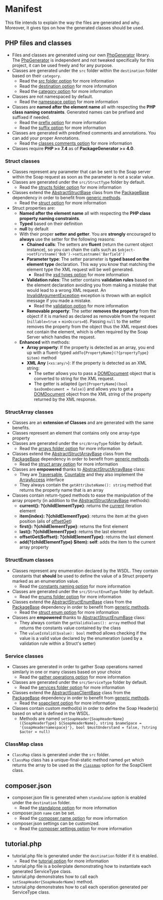 # Manifest

This file intends to explain the way the files are generated and why. Moreover, it gives tips on how the generated classes should be used. 

## PHP files and classes
- Files and classes are generated using our own [PhpGenerator](https://github.com/WsdlToPhp/PhpGenerator) library. The [PhpGenerator](https://github.com/WsdlToPhp/PhpGenerator) is independent and not tweaked specifically for this project, it can be used freely and for any purpose.
- Classes are generated under the `src` folder within the `destination` folder based on their `category`.
  - Read the [src folder option](https://github.com/WsdlToPhp/PackageGenerator/wiki/Options#src-dirname) for more information
  - Read the [destination option](https://github.com/WsdlToPhp/PackageGenerator/wiki/Options#destination) for more information
  - Read the [category option](https://github.com/WsdlToPhp/PackageGenerator/wiki/Options#category) for more information
- Classes are not namespaced by default.
  - Read the [namespace option](https://github.com/WsdlToPhp/PackageGenerator/wiki/Options#namespace) for more information
- Classes are **named after the element name** all with respecting the **PHP class naming constraints**. Generated names can be prefixed and suffixed if needed.
  - Read the [prefix option](https://github.com/WsdlToPhp/PackageGenerator/wiki/Options#prefix) for more information
  - Read the [suffix option](https://github.com/WsdlToPhp/PackageGenerator/wiki/Options#suffix) for more information
- Classes are generated with predefined comments and annotations. You can add your proper Annotations.
  - Read the [classes comments option](https://github.com/WsdlToPhp/PackageGenerator/wiki/Options#classes-comments) for more information
- Classes require **PHP >= 7.4** as of **PackageGenerator >= 4.0**.

### Struct classes
- Classes represent any parameter that can be sent to the Soap server within the Soap request as soon as the parameter is not a scalar value.
- Classes are generated under the `src/StructType` folder by default.
  - Read the [structs folder option](https://github.com/WsdlToPhp/PackageGenerator/wiki/Options#structs-folder) for more information
- Classes extend the [AbstractStructBase](https://github.com/WsdlToPhp/PackageBase#abstractstructbase) class from the [PackageBase](https://github.com/WsdlToPhp/PackageBase) dependency in order to benefit from [generic methods](https://github.com/WsdlToPhp/PackageBase#abstractstructbase).
  - Read the [struct option](https://github.com/WsdlToPhp/PackageGenerator/wiki/Options#struct) for more information
- Struct properties are:
  - **Named after the element name** all with respecting the **PHP class property naming constraints**.
  - **Typed** based on their definition
  - **null** by default
  - With their proper **setter and getter**. You are **strongly** encouraged to **always** use the setter for the following reasons:
    - **Chained calls**: The setters are **fluent** (return the current object instance), so you can chain the calls such as `$object->setFirstname('Bob')->setLastname('Barfield')`
    - **Parameter type**: The setter parameter is **typed based on the element type** declaration. This way you know that matching the element type the XML request will be well generated.
      - Read the [xsd types option](https://github.com/WsdlToPhp/PackageGenerator/wiki/Options#xsd-types-mapping) for more information
    - **Validation rules**: The setter contains **validation rules** based on the element declaration avoiding you from making a mistake that would lead to a wrong XML request. An [InvalidArgumentException](https://www.php.net/manual/en/class.invalidargumentexception.php) exception is thrown with an explicit message if you made a mistake.
      - Read the [validation option](https://github.com/WsdlToPhp/PackageGenerator/wiki/Options#validation) for more information
    - **Removable property**: The setter **removes the property** from the object if it is marked as declared as removable from the request (`nillable=true` + `minOccurs=0`). Passing `null` to the setter removes the property from the object thus the XML request does not contain the element, which is often required by the Soap Server which handles the request.
  - **Enhanced** with methods:
    - **Array property**: If the property is detected as an array, you end up with a fluent-typed `addTo{PropertyName}(?{propertyType} $item)` method
    - **XML Any** (`<xs:any/>`): If the property is detected as an XML string:
      - The setter allows you to pass a [DOMDocument](https://www.php.net/manual/en/class.domdocument.php) object that is converted to string for the XML request.
      - The getter is adapted (`get{PropertyName}(bool $asDomDocument = false)`) and allows you to get a [DOMDocument](https://www.php.net/manual/en/class.domdocument.php) object from the XML string of the property returned by the XML response.

### StructArray classes
- Classes are an **extension of Classes** and are generated with the same benefits.
- Classes represent an element that contains only one array-type property  
- Classes are generated under the `src/ArrayType` folder by default.
  - Read the [arrays folder option](https://github.com/WsdlToPhp/PackageGenerator/wiki/Options#arrays-folder) for more information
- Classes extend the [AbstractStructArrayBase](https://github.com/WsdlToPhp/PackageBase#abstractstructarraybase) class from the [PackageBase](https://github.com/WsdlToPhp/PackageBase) dependency in order to benefit from [generic methods](https://github.com/WsdlToPhp/PackageBase#abstractstructarraybase).
  - Read the [struct array option](https://github.com/WsdlToPhp/PackageGenerator/wiki/Options#structarray) for more information
- Classes are **empowered** thanks to [AbstractStructArrayBase](https://github.com/WsdlToPhp/PackageBase#abstractstructarraybase) class:
  - They are [Traversable](https://www.php.net/manual/en/class.traversable.php), [Countable](https://www.php.net/manual/en/class.countable.php) and they also implement the [ArrayAccess](https://www.php.net/manual/en/class.arrayaccess.php) interface
  - They always contain the `getAttributeName(): string` method that returns the property name that is an array
- Classes contain return-typed methods to ease the manipulation of the array property (in addition to the [AbstractStructArrayBase](https://github.com/WsdlToPhp/PackageBase#abstractstructarraybase) methods):
  - **current(): ?{childElementType}**: returns the [current](https://www.php.net/manual/en/iterator.current.php) iteration element
  - **item(index): ?{childElementType}**: returns the item at the given position (alis of [offsetGet](https://www.php.net/manual/en/arrayaccess.offsetget.php))
  - **first(): ?{childElementType}**: returns the first element
  - **last(): ?{childElementType}**: returns the last element
  - **offsetGet($offset): ?{childElementType}**: returns the last element
  - **add(?{childElementType} $item): self**: adds the item to the current array property

### StructEnum classes
- Classes represent any enumeration declared by the WSDL. They contain constants that **should** be used to define the value of a Struct property marked as an enumeration value.
  - Read the [constants naming option](https://github.com/WsdlToPhp/PackageGenerator/wiki/Options#constants-naming) for more information
- Classes are generated under the `src/StructEnumType` folder by default.
  - Read the [enums folder option](https://github.com/WsdlToPhp/PackageGenerator/wiki/Options#enums-folder) for more information
- Classes extend the [AbstractStructEnumBase](https://github.com/WsdlToPhp/PackageBase#abstractstructenumbase) class from the [PackageBase](https://github.com/WsdlToPhp/PackageBase) dependency in order to benefit from [generic methods](https://github.com/WsdlToPhp/PackageBase#abstractstructenumbase).
  - Read the [struct enum option](https://github.com/WsdlToPhp/PackageGenerator/wiki/Options#structenum) for more information
- Classes are **empowered** thanks to [AbstractStructEnumBase](https://github.com/WsdlToPhp/PackageBase#abstractstructenumbase) class:
  - They always contain the `getValidValues(): array` method that returns the constants value contained by the class
  - The `valueIsValid($value): bool` method allows checking if the value is a valid value declared by the enumeration (used by a validation rule within a Struct's setter)

### Service classes
- Classes are generated in order to gather Soap operations named similarly in one or many classes based on your choice
  - Read the [gather operations option](https://github.com/WsdlToPhp/PackageGenerator/wiki/Options#gather-operations-methods) for more information
- Classes are generated under the `src/ServiceType` folder by default.
  - Read the [services folder option](https://github.com/WsdlToPhp/PackageGenerator/wiki/Options#services-folder) for more information
- Classes extend the [AbstractSoapClientBase](https://github.com/WsdlToPhp/PackageBase#abstractsoapclientbase) class from the [PackageBase](https://github.com/WsdlToPhp/PackageBase) dependency in order to benefit from [generic methods](https://github.com/WsdlToPhp/PackageBase#abstractsoapclientbase).
  - Read the [soapclient option](https://github.com/WsdlToPhp/PackageGenerator/wiki/Options#soapclient) for more information
- Classes contain custom method(s) in order to define the Soap Header(s) based on what is defined in the WSDL.
  - Methods are named `setSoapHeader{SoapHeaderName}({SoapHeaderType} ${SoapHeaderName}, string $nameSpace = '{soapHeadernamespace}'}, bool $mustUnderstand = false, ?string $actor = null)`

### ClassMap class
- `ClassMap` class is generated under the `src` folder.
- `ClassMap` class has a unique-final-static method named `get` which returns the array to be used as the [`classmap`](https://www.php.net/manual/en/soapclient.construct.php#refsect1-soapclient.construct-parameters) option for the SoapClient class.

## composer.json
- composer.json file is generated when `standalone` option is enabled under the `destination` folder.
  - Read the [standalone option](https://github.com/WsdlToPhp/PackageGenerator/wiki/Options#standalone) for more information
- composer.json `name` can be set.
  - Read the [composer name option](https://github.com/WsdlToPhp/PackageGenerator/wiki/Options#composer-name) for more information
- composer.json settings can be customized.
  - Read the [composer settings option](https://github.com/WsdlToPhp/PackageGenerator/wiki/Options#composer-settings) for more information

## tutorial.php
- tutorial.php file is generated under the `destination` folder if it is enabled.
  - Read the [tutorial option](https://github.com/WsdlToPhp/PackageGenerator/wiki/Options#generate-tutorial) for more information
- tutorial.php file is a boilerplate demonstrating how to instantiate each generated ServiceType class.
- tutorial.php demonstrates how to call each `setSoapHeader{SoapHeaderName}` method.
- tutorial.php demonstrates how to call each operation generated per ServiceType class.
